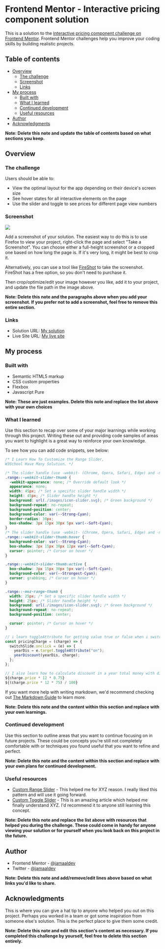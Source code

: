# Frontend Mentor - Interactive pricing component solution

This is a solution to the [Interactive pricing component challenge on Frontend Mentor](https://www.frontendmentor.io/challenges/interactive-pricing-component-t0m8PIyY8). Frontend Mentor challenges help you improve your coding skills by building realistic projects.

## Table of contents

- [Overview](#overview)
  - [The challenge](#the-challenge)
  - [Screenshot](#screenshot)
  - [Links](#links)
- [My process](#my-process)
  - [Built with](#built-with)
  - [What I learned](#what-i-learned)
  - [Continued development](#continued-development)
  - [Useful resources](#useful-resources)
- [Author](#author)
- [Acknowledgments](#acknowledgments)

**Note: Delete this note and update the table of contents based on what sections you keep.**

## Overview

### The challenge

Users should be able to:

- View the optimal layout for the app depending on their device's screen size
- See hover states for all interactive elements on the page
- Use the slider and toggle to see prices for different page view numbers

### Screenshot

![](./screenshot.jpg)

Add a screenshot of your solution. The easiest way to do this is to use Firefox to view your project, right-click the page and select "Take a Screenshot". You can choose either a full-height screenshot or a cropped one based on how long the page is. If it's very long, it might be best to crop it.

Alternatively, you can use a tool like [FireShot](https://getfireshot.com/) to take the screenshot. FireShot has a free option, so you don't need to purchase it.

Then crop/optimize/edit your image however you like, add it to your project, and update the file path in the image above.

**Note: Delete this note and the paragraphs above when you add your screenshot. If you prefer not to add a screenshot, feel free to remove this entire section.**

### Links

- Solution URL: [My solution](https://jamaaldev.github.io/interactive-pricing-component-main/)
- Live Site URL: [My live site](https://jamaaldev.github.io/interactive-pricing-component-main/)

## My process

### Built with

- Semantic HTML5 markup
- CSS custom properties
- Flexbox
- Javascript Pure

**Note: These are just examples. Delete this note and replace the list above with your own choices**

### What I learned

Use this section to recap over some of your major learnings while working through this project. Writing these out and providing code samples of areas you want to highlight is a great way to reinforce your own knowledge.

To see how you can add code snippets, see below:

```css
/* I Learn How To Customize the Range Slider,
W3School Have Many Solution. */

/* The slider handle (use -webkit- (Chrome, Opera, Safari, Edge) and -moz- (Firefox) to override default look) */
.range::-webkit-slider-thumb {
  -webkit-appearance: none; /* Override default look */
  appearance: none;
  width: 45px; /* Set a specific slider handle width */
  height: 45px; /* Slider handle height */
  background: url(./images/icon-slider.svg); /* Green background */
  background-repeat: no-repeat;
  background-position: center;
  background-color: var(--Strong-Cyan);
  border-radius: 30px;
  box-shadow: 3px 15px 30px 5px var(--Soft-Cyan);
}
/* The slider handle (use -webkit- (Chrome, Opera, Safari, Edge) and -moz- (Firefox) to override default look) */
.range::-webkit-slider-thumb:hover {
  background-color: var(--Strong-Cyan);
  box-shadow: 3px 15px 30px 12px var(--Soft-Cyan);
  cursor: pointer; /* Cursor on hover */
}

.range::-webkit-slider-thumb:active {
  box-shadow: 3px 15px 30px 5px var(--Soft-Cyan);
  background-color: var(--Strongest-Cyan);
  cursor: grabbing; /* Cursor on hover */
}

.range::-moz-range-thumb {
  width: 25px; /* Set a specific slider handle width */
  height: 25px; /* Slider handle height */
  background: url(./images/icon-slider.svg); /* Green background */
  background-repeat: no-repeat;
  background-position: center;

  cursor: pointer; /* Cursor on hover */
}
```

```js
// i learn toggleAttribute for getting value true or false when i switch Slider the discount it helps me to use condition if. please dont use the same place that using toggleAttribute for condition  make another function past it in to.and make varaible yearDiscount global to save the fake memory value
const pricingCharge = (charge) => {
  switchSlide.onclick = (e) => {
    yearDis = e.target.toggleAttribute("on");
    yearDiscount(yearDis, charge);
  };
};

// I also learn how to calculate discount in a year total money with discount added 25% below Both as Same, 75 means you only keeping 75% from 100% if they choose a yearly and 25% is the dicount you gave up
${charge.price * 12 * 0.75}
${(charge.price * 12 * 75) / 100}
```

If you want more help with writing markdown, we'd recommend checking out [The Markdown Guide](https://www.markdownguide.org/) to learn more.

**Note: Delete this note and the content within this section and replace with your own learnings.**

### Continued development

Use this section to outline areas that you want to continue focusing on in future projects. These could be concepts you're still not completely comfortable with or techniques you found useful that you want to refine and perfect.

**Note: Delete this note and the content within this section and replace with your own plans for continued development.**

### Useful resources

- [Custom Range Slider](https://www.w3schools.com/howto/howto_js_rangeslider.asp) - This helped me for XYZ reason. I really liked this pattern and will use it going forward.
- [Custom Toggle Slider](https://www.w3schools.com/howto/howto_css_switch.asp) - This is an amazing article which helped me finally understand XYZ. I'd recommend it to anyone still learning this concept.

**Note: Delete this note and replace the list above with resources that helped you during the challenge. These could come in handy for anyone viewing your solution or for yourself when you look back on this project in the future.**

## Author

- Frontend Mentor - [@jamaaldev](https://www.frontendmentor.io/profile/jamaaldev)
- Twitter - [@jamaaldev](https://www.twitter.com/jamaaldev)

**Note: Delete this note and add/remove/edit lines above based on what links you'd like to share.**

## Acknowledgments

This is where you can give a hat tip to anyone who helped you out on this project. Perhaps you worked in a team or got some inspiration from someone else's solution. This is the perfect place to give them some credit.

**Note: Delete this note and edit this section's content as necessary. If you completed this challenge by yourself, feel free to delete this section entirely.**

